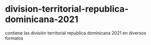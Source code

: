 # division-territorial-republica-dominicana-2021
contiene las división territorial republica dominicana 2021 en diversos formatos
